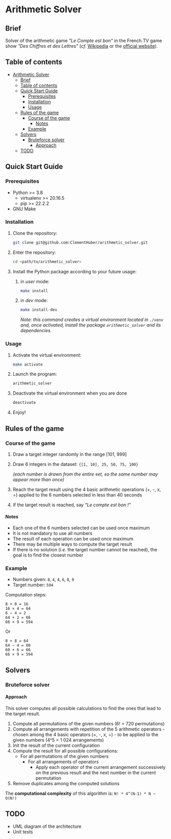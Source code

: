 # Arithmetic Solver

## Brief

Solver of the arithmetic game *"Le Compte est bon"* in the French TV game show *"Des Chiffres et des Lettres"* (*cf.* [Wikipedia](https://en.wikipedia.org/wiki/Des_chiffres_et_des_lettres#Numbers_round) or the [official website](https://www.france.tv/france-3/des-chiffres-et-des-lettres/)).

## Table of contents

- [Arithmetic Solver](#arithmetic-solver)
  - [Brief](#brief)
  - [Table of contents](#table-of-contents)
  - [Quick Start Guide](#quick-start-guide)
    - [Prerequisites](#prerequisites)
    - [Installation](#installation)
    - [Usage](#usage)
  - [Rules of the game](#rules-of-the-game)
    - [Course of the game](#course-of-the-game)
      - [Notes](#notes)
    - [Example](#example)
  - [Solvers](#solvers)
    - [Bruteforce solver](#bruteforce-solver)
      - [Approach](#approach)
  - [TODO](#todo)

## Quick Start Guide

### Prerequisites

- Python >= 3.8
  - virtualenv >= 20.16.5
  - pip >= 22.2.2
- GNU Make

### Installation

1. Clone the repository:

    ```bash
    git clone git@github.com:ClementHuber/arithmetic_solver.git
    ```

2. Enter the repository:

   ```bash
   cd <path/to/arithmetic_solver>
   ```

3. Install the Python package according to your future usage:
   1. in *user* mode:

        ```bash
        make install
        ```

   2. in *dev* mode:

        ```bash
        make install-dev
        ```

        *Note: this command creates a virtual environment located in `./venv` and, once activated, install the package `arithmetic_solver` and its dependencies.*

### Usage

1. Activate the virtual environment:

    ```bash
    make activate
    ```

2. Launch the program:

    ```bash
    arithmetic_solver
    ```

3. Deactivate the virtual environment when you are done

    ```bash
    deactivate
    ```

4. Enjoy!

## Rules of the game

### Course of the game

1. Draw a target integer randomly in the range [101, 999]
2. Draw 6 integers in the dataset: `{[1, 10], 25, 50, 75, 100}`

    *(each number is drawn from the entire set, so the same number may appear more than once)*

3. Reach the target result using the 4 basic arithmetic operations (+, -, x, ÷) applied to the 6 numbers selected in less than 40 seconds
4. If the target result is reached, say *"Le compte est bon !"*

#### Notes

- Each one of the 6 numbers selected can be used once maximum
- It is not mandatory to use all numbers
- The result of each operation can be used once maximum
- There may be multiple ways to compute the target result
- If there is no solution (*i.e.* the target number cannot be reached), the goal is to find the closest number

### Example

- Numbers given: `8`, `4`, `4`, `6`, `8`, `9`
- Target number: `594`

Computation steps:

    8 + 8 = 16
    16 × 4 = 64
    6 − 4 = 2
    64 + 2 = 66
    66 × 9 = 594

Or

    8 × 8 = 64
    64 − 4 = 60
    60 + 6 = 66
    66 × 9 = 594

## Solvers

### Bruteforce solver

#### Approach

This solver computes all possible calculations to find the ones that lead to the target result.

1. Compute all permutations of the given numbers (6! = 720 permutations)
2. Compute all arrangements with repetition of the 5 arithmetic operators - chosen among the 4 basic operators (+, -, x, ÷) - to be applied to the given numbers (4^5 = 1 024 arrangements)
3. Init the result of the current configuration
4. Compute the result for all possible configurations:
   - For all permutations of the given numbers
     - For all arrangements of operators
       - Apply each operator of the current arrangement successively on the previous result and the next number in the current permutation
5. Remove duplicates among the computed solutions

The **computational complexity** of this algorithm is: `N! * 4^(N-1) * N ~ O(N!)`

## TODO

- UML diagram of the architecture
- Unit tests
